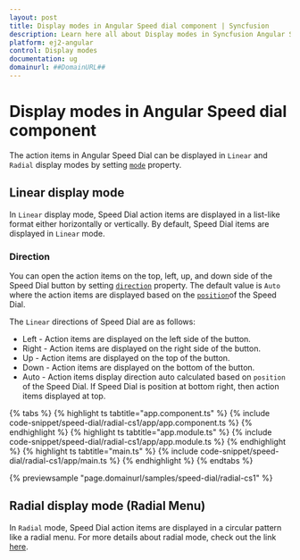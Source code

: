```yaml
---
layout: post
title: Display modes in Angular Speed dial component | Syncfusion
description: Learn here all about Display modes in Syncfusion Angular Speed dial component of Syncfusion Essential JS 2 and more.
platform: ej2-angular
control: Display modes 
documentation: ug
domainurl: ##DomainURL##
---
```


# Display modes in Angular Speed dial component

The action items in Angular Speed Dial can be displayed in `Linear` and `Radial` display modes by setting [`mode`](https://ej2.syncfusion.com/angular/documentation/api/speed-dial#mode) property.

## Linear display mode

In `Linear` display mode, Speed Dial action items are displayed in a list-like format either horizontally or vertically. By default, Speed Dial items are displayed in `Linear` mode.

### Direction

You can open the action items on the top, left, up, and down side of the Speed Dial button by setting [`direction`](https://ej2.syncfusion.com/angular/documentation/api/speed-dial#direction) property. The default value is `Auto` where the action items are displayed based on the [`position`](https://ej2.syncfusion.com/angular/documentation/api/speed-dial#position)of the Speed Dial.

The `Linear` directions of Speed Dial are as follows:

* Left - Action items are displayed on the left side of the button.
* Right - Action items are displayed on the right side of the button.
* Up - Action items are displayed on the top of the button.
* Down - Action items are displayed on the bottom of the button.
* Auto - Action items display direction auto calculated based on `position` of the Speed Dial. If Speed Dial is position at bottom right, then action items displayed at top.

{% tabs %}
{% highlight ts tabtitle="app.component.ts" %}
{% include code-snippet/speed-dial/radial-cs1/app/app.component.ts %}
{% endhighlight %}
{% highlight ts tabtitle="app.module.ts" %}
{% include code-snippet/speed-dial/radial-cs1/app/app.module.ts %}
{% endhighlight %}
{% highlight ts tabtitle="main.ts" %}
{% include code-snippet/speed-dial/radial-cs1/app/main.ts %}
{% endhighlight %}
{% endtabs %}
  
{% previewsample "page.domainurl/samples/speed-dial/radial-cs1" %}

## Radial display mode (Radial Menu)

In `Radial` mode, Speed Dial action items are displayed in a circular pattern like a radial menu. For more details about radial mode, check out the link [here](https://ej2.syncfusion.com/angular/documentation/speed-dial/radial-menu/).
